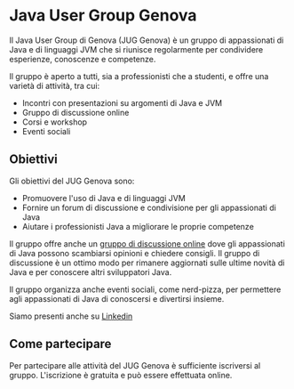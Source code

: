 # Java User Group Genova

Il Java User Group di Genova (JUG Genova) è un gruppo di appassionati di Java e di linguaggi JVM che si riunisce regolarmente per condividere esperienze, conoscenze e competenze.

Il gruppo è aperto a tutti, sia a professionisti che a studenti, e offre una varietà di attività, tra cui:

* Incontri con presentazioni su argomenti di Java e JVM
* Gruppo di discussione online
* Corsi e workshop
* Eventi sociali

## Obiettivi

Gli obiettivi del JUG Genova sono:

* Promuovere l'uso di Java e di linguaggi JVM
* Fornire un forum di discussione e condivisione per gli appassionati di Java
* Aiutare i professionisti Java a migliorare le proprie competenze

Il gruppo offre anche un [gruppo di discussione online](https://groups.google.com/g/jug-genova) dove gli appassionati di Java possono scambiarsi opinioni e chiedere consigli. Il gruppo di discussione è un ottimo modo per rimanere aggiornati sulle ultime novità di Java e per conoscere altri sviluppatori Java.

Il gruppo organizza anche eventi sociali, come nerd-pizza, per permettere agli appassionati di Java di conoscersi e divertirsi insieme.

Siamo presenti anche su [Linkedin](https://www.linkedin.com/groups/23810/)

## Come partecipare

Per partecipare alle attività del JUG Genova è sufficiente iscriversi al gruppo. L'iscrizione è gratuita e può essere effettuata online. 